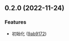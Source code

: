 

## 0.2.0 (2022-11-24)


### Features

* 初始化 ([9ab9172](https://github.com/kafudev/react-native-esp-idf/commit/9ab917265eee96d9597f840716da51c287d82960))